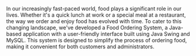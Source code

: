 In our increasingly fast-paced world, food plays a significant role in our lives. Whether it's a
quick lunch at work or a special meal at a restaurant, the way we order and enjoy food has
evolved with time. To cater to this changing landscape, we've developed a Food Ordering System,
a Java-based application with a user-friendly interface built using Java Swing and MySQL. This
system is designed to simplify the process of ordering food, making it convenient for both
customers and administrators.
